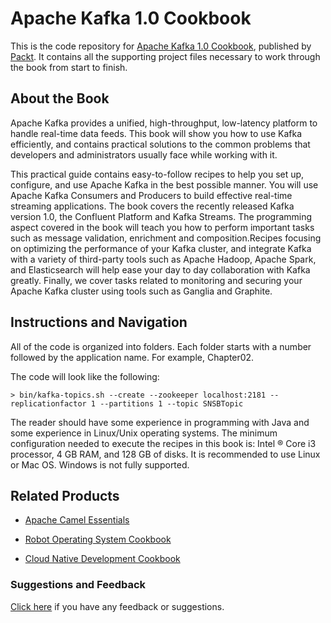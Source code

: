 


# Apache Kafka 1.0 Cookbook
This is the code repository for [Apache Kafka 1.0 Cookbook](https://www.packtpub.com/big-data-and-business-intelligence/apache-kafka-practical-recipes?utm_source=github&utm_medium=repository&utm_campaign=9781787286849), published by [Packt](https://www.packtpub.com/?utm_source=github). It contains all the supporting project files necessary to work through the book from start to finish.
## About the Book
Apache Kafka provides a unified, high-throughput, low-latency platform to handle real-time data feeds. This book will show you how to use Kafka efficiently, and contains practical solutions to the common problems that developers and administrators usually face while working with it.

This practical guide contains easy-to-follow recipes to help you set up, configure, and use Apache Kafka in the best possible manner. You will use Apache Kafka Consumers and Producers to build effective real-time streaming applications. The book covers the recently released Kafka version 1.0, the Confluent Platform and Kafka Streams. The programming aspect covered in the book will teach you how to perform important tasks such as message validation, enrichment and composition.Recipes focusing on optimizing the performance of your Kafka cluster, and integrate Kafka with a variety of third-party tools such as Apache Hadoop, Apache Spark, and Elasticsearch will help ease your day to day collaboration with Kafka greatly. Finally, we cover tasks related to monitoring and securing your Apache Kafka cluster using tools such as Ganglia and Graphite.


## Instructions and Navigation
All of the code is organized into folders. Each folder starts with a number followed by the application name. For example, Chapter02.



The code will look like the following:
```
> bin/kafka-topics.sh --create --zookeeper localhost:2181 --replicationfactor 1 --partitions 1 --topic SNSBTopic
```

The reader should have some experience in programming with Java and some experience in Linux/Unix operating systems. The minimum configuration needed to execute the recipes in this book is: Intel ® Core i3 processor, 4 GB RAM, and 128 GB of disks. It is recommended to use Linux or Mac OS. Windows is not fully supported.

## Related Products
* [Apache Camel Essentials](https://www.packtpub.com/application-development/apache-camel-essentials?utm_source=github&utm_medium=repository&utm_campaign=9781782176176)

* [Robot Operating System Cookbook](https://www.packtpub.com/hardware-and-creative/robot-operating-system-cookbook?utm_source=github&utm_medium=repository&utm_campaign=9781783987443)

* [Cloud Native Development Cookbook](https://www.packtpub.com/application-development/cloud-native-development-cookbook?utm_source=github&utm_medium=repository&utm_campaign=9781788470414)

### Suggestions and Feedback
[Click here](https://docs.google.com/forms/d/e/1FAIpQLSe5qwunkGf6PUvzPirPDtuy1Du5Rlzew23UBp2S-P3wB-GcwQ/viewform) if you have any feedback or suggestions.

